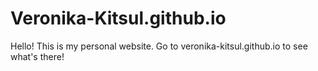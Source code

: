 # Veronika-Kitsul.github.io

Hello! This is my personal website. Go to veronika-kitsul.github.io to see what's there!
